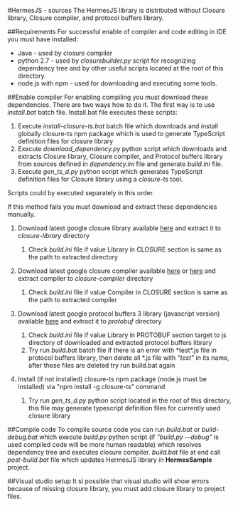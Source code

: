 #HermesJS - sources
The HermesJS library is distributed without Closure library, Closure compiler, and protocol buffers library. 

##Requirements
For successful enable of compiler and code editing in IDE you must have installed:
* Java - used by closure compiler
* python 2.7 - used by *closurebuilder.py* script for recognizing dependency tree and by other useful scripts located at the root of this directory.
* node.js with npm - used for downloading and executing some tools.

##Enable compiler
For enabling compiling you must download these dependencies. There are two ways how to do it. The first way is to use *install.bat* batch file. 
Install.bat file executes these scripts:

1. Execute *install-closure-ts.bat* batch file which downloads and install globally closure-ts npm package which is used to generate TypeScript definition files for closure library
2. Execute *download_dependency.py* python script which downloads and extracts Closure library, Closure compiler, and Protocol buffers library from sources defined in *dependency.ini* file and generate *build.ini* file.
3. Execute *gen_ts_d.py* python script which generates TypeScript definition files for Closure library using a *closure-ts* tool.

Scripts could by executed separately in this order.

If this method fails you must download and extract these dependencies manually.

1. Download latest google closure library available [here](https://github.com/google/closure-library/releases) and extract it to *closure-library* directory
    1. Check *build.ini* file if value Library in CLOSURE section is same as the path to extracted directory
    
2. Download latest google closure compiler available [here](https://dl.google.com/closure-compiler/compiler-latest.zip) or [here](https://developers.google.com/closure/compiler/) and extract compiler to *closure-compiler* directory
    1. Check *build.ini* file if value Compiler in CLOSURE section is same as the path to extracted compiler
3. Download latest google protocol buffers 3 library (javascript version) available [here](https://github.com/google/protobuf/releases) and extract it to *protobuf* directory
    1. Check *build.ini* file if value Library in PROTOBUF section target to js directory of downloaded and extracted protocol buffers library
    2. Try run *build.bat* batch file if there is an error with \*test\*.js file in protocol buffers library, then delete all \*.js file with *"test"* in its name, after these files are deleted try run build.bat again
4. Install (if not installed) closure-ts npm package (node.js must be installed) via "npm install -g closure-ts" command
    1. Try run *gen_ts_d.py* python script located in the root of this directory, this file may generate typescript definition files for currently used closure library

##Compile code
To compile source code you can run *build.bat* or *build-debug.bat* which execute *build.py* python script (if *"build.py --debug"* is used compiled code will be more human readable) which resolves dependency tree and executes closure compiler. *build.bat* file at end call *post-build.bat* file which updates HermesJS library in **HermesSample** project. 

##Visual studio setup
It si possible that visual studio will show errors because of missing closure library, you must add closure library to project files.

